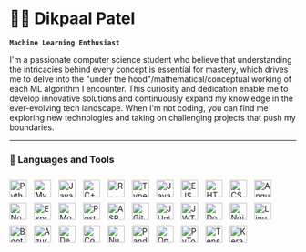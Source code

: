 # 🏄‍♂️ Dikpaal Patel

**`Machine Learning Enthusiast`**

I'm a passionate computer science student who believe that understanding the intricacies behind every concept is essential for mastery, which drives me to delve into the "under the hood"/mathematical/conceptual working of each ML algorithm I encounter. This curiosity and dedication enable me to develop innovative solutions and continuously expand my knowledge in the ever-evolving tech landscape. When I'm not coding, you can find me exploring new technologies and taking on challenging projects that push my boundaries.

---

### 🧰 Languages and Tools

<!-- Languages -->
<img align="left" alt="Python" width="30px" style="padding-right:10px; padding-top: 10px" src="https://cdn.jsdelivr.net/gh/devicons/devicon/icons/python/python-plain.svg" />
<img align="left" alt="MySQL" width="30px" style="padding-right:10px; padding-top: 10px" src="https://cdn.jsdelivr.net/gh/devicons/devicon/icons/mysql/mysql-original.svg" />
<img align="left" alt="Java" width="30px" style="padding-right:10px; padding-top: 10px" src="https://cdn.jsdelivr.net/gh/devicons/devicon/icons/java/java-original.svg" />
<img align="left" alt="C++" width="30px" style="padding-right:10px; padding-top: 10px" src="https://cdn.jsdelivr.net/gh/devicons/devicon/icons/cplusplus/cplusplus-line.svg" />
<img align="left" alt="R" width="30px" style="padding-right:10px; padding-top: 10px" src="https://cdn.jsdelivr.net/gh/devicons/devicon/icons/r/r-original.svg" />
<img align="left" alt="TypeScript" width="30px" style="padding-right:10px; padding-top: 10px" src="https://cdn.jsdelivr.net/gh/devicons/devicon/icons/typescript/typescript-plain.svg" />
<img align="left" alt="JavaScript" width="30px" style="padding-right:10px; padding-top: 10px" src="https://cdn.jsdelivr.net/gh/devicons/devicon/icons/javascript/javascript-plain.svg" />
<img align="left" alt="EJS" width="30px" style="padding-right:10px; padding-top: 10px" src="https://cdn.jsdelivr.net/gh/devicons/devicon/icons/express/express-original.svg" />

<!-- Web Development -->
<img align="left" alt="HTML" width="30px" style="padding-right:10px; padding-top: 10px" src="https://cdn.jsdelivr.net/gh/devicons/devicon/icons/html5/html5-plain.svg" />
<img align="left" alt="CSS" width="30px" style="padding-right:10px; padding-top: 10px" src="https://cdn.jsdelivr.net/gh/devicons/devicon/icons/css3/css3-plain.svg" />
<img align="left" alt="Angular" width="30px" style="padding-right:10px; padding-top: 10px" src="https://cdn.jsdelivr.net/gh/devicons/devicon/icons/angularjs/angularjs-plain.svg" />
<img align="left" alt="NodeJS" width="30px" style="padding-right:10px; padding-top: 10px" src="https://cdn.jsdelivr.net/gh/devicons/devicon/icons/nodejs/nodejs-original.svg" />
<img align="left" alt="Express" width="30px" style="padding-right:10px; padding-top: 10px" src="https://cdn.jsdelivr.net/gh/devicons/devicon/icons/express/express-original.svg" />
<img align="left" alt="MongoDB" width="30px" style="padding-right:10px; padding-top: 10px" src="https://cdn.jsdelivr.net/gh/devicons/devicon/icons/mongodb/mongodb-original.svg" />
<img align="left" alt="Postman" width="30px" style="padding-right:10px; padding-top: 10px" src="https://www.vectorlogo.zone/logos/getpostman/getpostman-icon.svg" />

<!-- Tools and Frameworks -->
<img align="left" alt="ASP.NET" width="30px" style="padding-right:10px; padding-top: 10px" src="https://cdn.jsdelivr.net/gh/devicons/devicon/icons/dotnetcore/dotnetcore-original.svg" />
<img align="left" alt="Git" width="30px" style="padding-right:10px; padding-top: 10px" src="https://cdn.jsdelivr.net/gh/devicons/devicon/icons/git/git-original.svg" />
<img align="left" alt="JUnit" width="30px" style="padding-right:10px; padding-top: 10px" src="https://cdn.jsdelivr.net/gh/devicons/devicon/icons/java/java-original.svg" />
<img align="left" alt="JWT" width="30px" style="padding-right:10px; padding-top: 10px" src="https://cdn.jsdelivr.net/gh/devicons/devicon/icons/java/java-original.svg" />
<img align="left" alt="Docker" width="30px" style="padding-right:10px; padding-top: 10px" src="https://cdn.jsdelivr.net/gh/devicons/devicon/icons/docker/docker-original.svg" />
<img align="left" alt="Nginx" width="30px" style="padding-right:10px; padding-top: 10px" src="https://cdn.jsdelivr.net/gh/devicons/devicon/icons/nginx/nginx-original.svg" />
<img align="left" alt="Linux" width="30px" style="padding-right:10px; padding-top: 10px" src="https://cdn.jsdelivr.net/gh/devicons/devicon/icons/linux/linux-original.svg" />
<img align="left" alt="Bootstrap" width="30px" style="padding-right:10px; padding-top: 10px" src="https://cdn.jsdelivr.net/gh/devicons/devicon/icons/bootstrap/bootstrap-original.svg" />
<img align="left" alt="Azure" width="30px" style="padding-right:10px; padding-top: 10px" src="https://cdn.jsdelivr.net/gh/devicons/devicon/icons/azure/azure-original.svg" />

<!-- Data Science and Machine Learning -->
<img align="left" alt="Deep Learning" width="30px" style="padding-right:10px; padding-top: 10px" src="https://cdn.jsdelivr.net/gh/devicons/devicon/icons/tensorflow/tensorflow-original.svg" />
<img align="left" alt="Computer Vision" width="30px" style="padding-right:10px; padding-top: 10px" src="https://cdn.jsdelivr.net/gh/devicons/devicon/icons/opencv/opencv-original.svg" />
<img align="left" alt="NumPy" width="30px" style="padding-right:10px; padding-top: 10px" src="https://cdn.jsdelivr.net/gh/devicons/devicon/icons/numpy/numpy-original.svg" />
<img align="left" alt="Pandas" width="30px" style="padding-right:10px; padding-top: 10px" src="https://cdn.jsdelivr.net/gh/devicons/devicon/icons/pandas/pandas-original.svg" />
<img align="left" alt="OpenCV" width="30px" style="padding-right:10px; padding-top: 10px" src="https://cdn.jsdelivr.net/gh/devicons/devicon/icons/opencv/opencv-original.svg" />
<img align="left" alt="PyTorch" width="30px" style="padding-right:10px; padding-top: 10px" src="https://cdn.jsdelivr.net/gh/devicons/devicon/icons/pytorch/pytorch-original.svg" />
<img align="left" alt="TensorFlow" width="30px" style="padding-right:10px; padding-top: 10px" src="https://cdn.jsdelivr.net/gh/devicons/devicon/icons/tensorflow/tensorflow-original.svg" />
<img align="left" alt="Keras" width="30px" style="padding-right:10px; padding-top: 10px" src="https://upload.wikimedia.org/wikipedia/commons/a/ae/Keras_logo.svg" />
<br />

